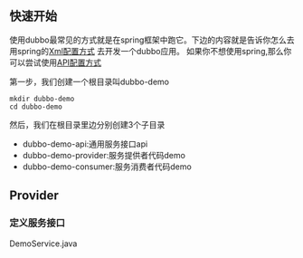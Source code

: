 ## 快速开始
使用dubbo最常见的方式就是在spring框架中跑它。下边的内容就是告诉你怎么去用spring的[Xml配置方式](https://docs.spring.io/spring/docs/4.2.x/spring-framework-reference/html/xsd-configuration.html)
去开发一个dubbo应用。
如果你不想使用spring,那么你可以尝试使用[API配置方式](../../doc/5、配置/5.3API配置.md)

第一步，我们创建一个根目录叫dubbo-demo
```jshelllanguage
mkdir dubbo-demo
cd dubbo-demo
```
然后，我们在根目录里边分别创建3个子目录

- dubbo-demo-api:通用服务接口api
- dubbo-demo-provider:服务提供者代码demo
- dubbo-demo-consumer:服务消费者代码demo

## Provider

### 定义服务接口
DemoService.java


